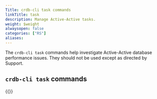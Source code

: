 ```yaml
---
Title: crdb-cli task commands
linkTitle: task
description: Manage Active-Active tasks.
weight: $weight
alwaysopen: false
categories: ["RS"]
aliases:
---
```


The `crdb-cli task` commands help investigate Active-Active database performance issues.  They should not be used except as directed by Support.

## `crdb-cli task` commands

{{<table-children columnNames="Command,Description" columnSources="LinkTitle,Description" enableLinks="LinkTitle">}}
